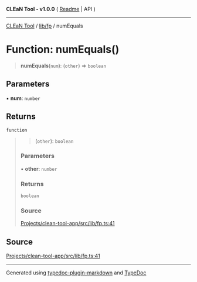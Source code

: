 **CLEaN Tool - v1.0.0** ( [Readme](../../../README.md) \| API )

***

[CLEaN Tool](../../../modules.md) / [lib/fp](../README.md) / numEquals

# Function: numEquals()

> **numEquals**(`num`): (`other`) => `boolean`

## Parameters

▪ **num**: `number`

## Returns

`function`

> > (`other`): `boolean`
>
> ### Parameters
>
> ▪ **other**: `number`
>
> ### Returns
>
> `boolean`
>
> ### Source
>
> [Projects/clean-tool-app/src/lib/fp.ts:41](https://github.com/yuckyh/clean-tool-app/)
>

## Source

[Projects/clean-tool-app/src/lib/fp.ts:41](https://github.com/yuckyh/clean-tool-app/)

***

Generated using [typedoc-plugin-markdown](https://www.npmjs.com/package/typedoc-plugin-markdown) and [TypeDoc](https://typedoc.org/)
